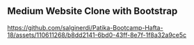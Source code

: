 ## Medium Website Clone with Bootstrap

https://github.com/salginerdi/Patika-Bootcamp-Hafta-18/assets/110611268/b8dd2141-6bd0-43ff-8e7f-1f8a32a9ce5c

